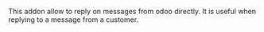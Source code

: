 This addon allow to reply on messages from odoo directly. It is useful
when replying to a message from a customer.
